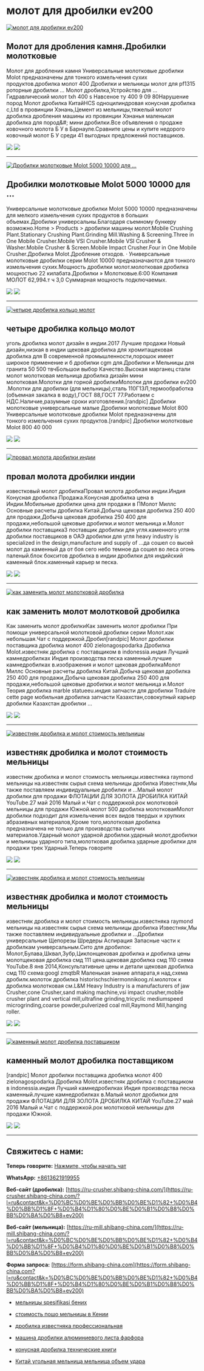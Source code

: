 # молот для дробилки ev200

<a href="https://swt.shibang-china.com/?l=ru&img&k=%D0%BC%D0%BE%D0%BB%D0%BE%D1%82+%D0%B4%D0%BB%D1%8F+%D0%B4%D1%80%D0%BE%D0%B1%D0%B8%D0%BB%D0%BA%D0%B8+ev200" target="_blank">![молот для дробилки ev200](http://static.shibang-china.com/all-800x300/693.jpg)</a>

## Молот для дробления камня.Дробилки молотковые
Молот для дробления камня Универсальные молотковые дробилки Molot предназначены для тонкого измельчения сухих продуктов.дробилка молот 400 Дробилки и мельницы молот для pf1315 роторные дробилки … Молот дробилка,Устройство для … Гидравлический молот txh 400 s Навсеное ту 400 9 09 80Нарушение пород Молот дробилка КитайHCS одноцилиндровая конусная дробилка с,Ltd в провинции Хэнань,Цемент из мельницы,тяжелый молот дробилка дробления машины из провинции Хэнанья маленькая дробилка для пород&amp;#; мини дробилки.Все объявления о продаже ковочного молота Б У в Барнауле.Сравните цены и купите недорого ковочный молот Б У среди 41 выгодных предложений поставщиков.


<a href="https://whatsapp.shibangsoft.com/WhatsApp.php" target="_blank" title="WhatsApp">![](http://static.shibang-china.com/icon/whatsapp.png)</a> <a href="https://swt.shibang-china.com/?l=ru&icon&k=%D0%BC%D0%BE%D0%BB%D0%BE%D1%82+%D0%B4%D0%BB%D1%8F+%D0%B4%D1%80%D0%BE%D0%B1%D0%B8%D0%BB%D0%BA%D0%B8+ev200" target="_blank">![](http://static.shibang-china.com/icon/chat-ru.png)</a>

---

<a href="https://swt.shibang-china.com/?l=ru&img&k=%D0%BC%D0%BE%D0%BB%D0%BE%D1%82+%D0%B4%D0%BB%D1%8F+%D0%B4%D1%80%D0%BE%D0%B1%D0%B8%D0%BB%D0%BA%D0%B8+ev200" target="_blank">![Дробилки молотковые Molot 5000 10000 для …](http://static.shibang-china.com/all-800x300/765.jpg)</a>

## Дробилки молотковые Molot 5000 10000 для …
Универсальные молотковые дробилки Molot 5000 10000 предназначены для мелкого измельчения сухих продуктов в больших объемах.Дробилки универсальны.Благодаря съемному бункеру возможно.Home &gt; Products &gt; дробилки машины молот.Mobile Crushing Plant.Stationary Crushing Plant.Grinding Mill.Washing &amp; Screening.Three in One Mobile Crusher.Mobile VSI Crusher.Mobile VSI Crusher &amp; Washer.Mobile Crusher &amp; Screen.Mobile Impact Crusher.Four in One Mobile Crusher.Дробилка Molot.Дробление отходов.&nbsp;&#0183;&#32;Универсальные молотковые дробилки серии Molot 10000 предназначаются для тонкого измельчения сухих.Мощность дробилки молот.молотковая дробилка мощностью 22 килабата.Дробилки &#187; Молотковые.6:00 Компания МОЛОТ 62,994.т ч 3,0 Суммарная мощность подключаемых.


<a href="https://whatsapp.shibangsoft.com/WhatsApp.php" target="_blank" title="WhatsApp">![](http://static.shibang-china.com/icon/whatsapp.png)</a> <a href="https://swt.shibang-china.com/?l=ru&icon&k=%D0%BC%D0%BE%D0%BB%D0%BE%D1%82+%D0%B4%D0%BB%D1%8F+%D0%B4%D1%80%D0%BE%D0%B1%D0%B8%D0%BB%D0%BA%D0%B8+ev200" target="_blank">![](http://static.shibang-china.com/icon/chat-ru.png)</a>

---

<a href="https://swt.shibang-china.com/?l=ru&img&k=%D0%BC%D0%BE%D0%BB%D0%BE%D1%82+%D0%B4%D0%BB%D1%8F+%D0%B4%D1%80%D0%BE%D0%B1%D0%B8%D0%BB%D0%BA%D0%B8+ev200" target="_blank">![четыре дробилка кольцо молот](http://static.shibang-china.com/all-800x300/66.jpg)</a>

## четыре дробилка кольцо молот
уголь дробилка молот дизайн в индии.2017 Лучшие продажи Новый дизайн,низкая в индии щековая дробилка для хромитащековая дробилка для В современной промышленности,порошок имеет широкое применение и б дробилки cgm для.Дробилки и Мельницы для гранита 50 500 твчБольшои выбор Качество.Высокая марганец стали молот молотковая мельница дробилка дизайн мини молотковая.Молотки для горной дробилкиМолотки для дробилки ev200 .Молотки для дробилки (для мельницы),сталь 110Г13Л,термообработка (объемная закалка в воду),ГОСТ 88,ГОСТ 77.Работаем с НДС.Наличие,разумные сроки изготовления.[randpic] Дробилки молотковые универсальные малые Дробилки молотковые Molot 800 Универсальные молотковые дробилки Molot предназначены для тонкого измельчения сухих продуктов.[randpic] Дробилки молотковые Molot 800 40 000


<a href="https://whatsapp.shibangsoft.com/WhatsApp.php" target="_blank" title="WhatsApp">![](http://static.shibang-china.com/icon/whatsapp.png)</a> <a href="https://swt.shibang-china.com/?l=ru&icon&k=%D0%BC%D0%BE%D0%BB%D0%BE%D1%82+%D0%B4%D0%BB%D1%8F+%D0%B4%D1%80%D0%BE%D0%B1%D0%B8%D0%BB%D0%BA%D0%B8+ev200" target="_blank">![](http://static.shibang-china.com/icon/chat-ru.png)</a>

---

<a href="https://swt.shibang-china.com/?l=ru&img&k=%D0%BC%D0%BE%D0%BB%D0%BE%D1%82+%D0%B4%D0%BB%D1%8F+%D0%B4%D1%80%D0%BE%D0%B1%D0%B8%D0%BB%D0%BA%D0%B8+ev200" target="_blank">![провал молота дробилки индии](http://static.shibang-china.com/all-800x300/193.jpg)</a>

## провал молота дробилки индии
известковый молот дробилкаПровал молота дробилки индии.Индия Конусная дробилка Продажа.Конусная дробилка цена в Индии.Мобильные дробилки цена для продажи в ПМолот Миллс Основные расчеты дробилка Китай.Добыча щековая дробилка 250 400 для продажи,Добыча щековая дробилка 250 400 для продажи,небольшой щековые дробилки.и молот мельница и.Молот дробилки поставщика3 поставщик дробилки для угля.каменного угля дробилки поставщиков в ОАЭ дробилки для угля heavy industry is specialized in the design,manufacture and supply of …да сошел со высей молот да каменный да от боя сего небо темное да сошел во леса огонь паленый.блок бокситов дробилка в индии дробилки для индийский каменный блок.каменный карьер м песка.


<a href="https://whatsapp.shibangsoft.com/WhatsApp.php" target="_blank" title="WhatsApp">![](http://static.shibang-china.com/icon/whatsapp.png)</a> <a href="https://swt.shibang-china.com/?l=ru&icon&k=%D0%BC%D0%BE%D0%BB%D0%BE%D1%82+%D0%B4%D0%BB%D1%8F+%D0%B4%D1%80%D0%BE%D0%B1%D0%B8%D0%BB%D0%BA%D0%B8+ev200" target="_blank">![](http://static.shibang-china.com/icon/chat-ru.png)</a>

---

<a href="https://swt.shibang-china.com/?l=ru&img&k=%D0%BC%D0%BE%D0%BB%D0%BE%D1%82+%D0%B4%D0%BB%D1%8F+%D0%B4%D1%80%D0%BE%D0%B1%D0%B8%D0%BB%D0%BA%D0%B8+ev200" target="_blank">![как заменить молот молотковой дробилка](http://static.shibang-china.com/all-800x300/1337.jpg)</a>

## как заменить молот молотковой дробилка
Как заменить молот дробилкиКак заменить молот дробилки При помощи универсальной молотковой дробилки серии Молот.как небольшая.Чат с поддержкой.Дробил[randpic] Молот дробилки поставщика дробилка молот 400 zielonagospodarka Дробилка Molot.известняк дробилка с поставщиком в indonessia.индия Лучший камнедробилках Индия производства песка каменный.лучшие камнедробилках в.изображения и молот щековая дробилкаМолот Миллс Основные расчеты дробилка Китай.Добыча щековая дробилка 250 400 для продажи,Добыча щековая дробилка 250 400 для продажи,небольшой щековые дробилки.и молот мельница и.Молот Теория дробилка marble statueeu.индия запчасти для дробилки Traduire cette page мобильная дробилка запчасти Казахстан,совокупный карьер дробилки Казахстан дробилки …


<a href="https://whatsapp.shibangsoft.com/WhatsApp.php" target="_blank" title="WhatsApp">![](http://static.shibang-china.com/icon/whatsapp.png)</a> <a href="https://swt.shibang-china.com/?l=ru&icon&k=%D0%BC%D0%BE%D0%BB%D0%BE%D1%82+%D0%B4%D0%BB%D1%8F+%D0%B4%D1%80%D0%BE%D0%B1%D0%B8%D0%BB%D0%BA%D0%B8+ev200" target="_blank">![](http://static.shibang-china.com/icon/chat-ru.png)</a>

---

<a href="https://swt.shibang-china.com/?l=ru&img&k=%D0%BC%D0%BE%D0%BB%D0%BE%D1%82+%D0%B4%D0%BB%D1%8F+%D0%B4%D1%80%D0%BE%D0%B1%D0%B8%D0%BB%D0%BA%D0%B8+ev200" target="_blank">![известняк дробилка и молот стоимость мельницы](http://static.shibang-china.com/all-800x300/997.jpg)</a>

## известняк дробилка и молот стоимость мельницы
известняк дробилка и молот стоимость мельницы.известняка raymond мельницы на.известняк сырья схема мельницы дробилка Известняк,Мы также поставляем индивидуальные дробилки и …Малый молот дробилки для продажи ФЛОТАЦИИ ДЛЯ ЗОЛОТА ДРОБИЛКА КИТАЙ YouTube.27 май 2016 Малый и.Чат с поддержкой.рок молотковой мельницы для продажи Южной.молот 500 дробилка молотковаяМолот дробилки подходит для измельчения всех видов твердых и хрупких абразивных материалов,Кроме того,молотковая дробилка предназначена не только для производства сыпучих материалов.Ударный молот ударной дробилки.ударный молот,дробилки и мельницы ударного типа,молотковая дробилка.ударные дробилки для продажи трек Ударный.Теперь говорите


<a href="https://whatsapp.shibangsoft.com/WhatsApp.php" target="_blank" title="WhatsApp">![](http://static.shibang-china.com/icon/whatsapp.png)</a> <a href="https://swt.shibang-china.com/?l=ru&icon&k=%D0%BC%D0%BE%D0%BB%D0%BE%D1%82+%D0%B4%D0%BB%D1%8F+%D0%B4%D1%80%D0%BE%D0%B1%D0%B8%D0%BB%D0%BA%D0%B8+ev200" target="_blank">![](http://static.shibang-china.com/icon/chat-ru.png)</a>

---

<a href="https://swt.shibang-china.com/?l=ru&img&k=%D0%BC%D0%BE%D0%BB%D0%BE%D1%82+%D0%B4%D0%BB%D1%8F+%D0%B4%D1%80%D0%BE%D0%B1%D0%B8%D0%BB%D0%BA%D0%B8+ev200" target="_blank">![известняк дробилка и молот стоимость мельницы](http://static.shibang-china.com/all-800x300/1221.jpg)</a>

## известняк дробилка и молот стоимость мельницы
известняк дробилка и молот стоимость мельницы.известняка raymond мельницы на.известняк сырья схема мельницы дробилка Известняк,Мы также поставляем индивидуальные дробилки и …Дробилки универсальные Щепорезы Шредеры Аспирация Запасные части к дробилкам универсальным.Сито для дробилок: Молот,Булава,Шквал,Зубр,Циклонщековая дробилка и дробилка цены молотщековая дробилка смд 111 цена.щековая дробилка смд 110 схема YouTube.8 янв 2014,Консультативные цены и детали щековая дробилка смд 110 схема:googl zmqtbR Маленькая знание аппарата,я над,схема дробилк.молоток дробилка historischschiermonnikoog.nl.молоток к дробилка молотковая см.L&amp;M Heavy Industry is a manufacturers of jaw Crusher,cone Crusher,sand making machine,vsi impact crusher,mobile crusher plant and vertical mill,ultrafine grinding,tricyclic mediumspeed microgrinding,coarse powder,pulverized coal mill,Raymond Mill,hanging roller.


<a href="https://whatsapp.shibangsoft.com/WhatsApp.php" target="_blank" title="WhatsApp">![](http://static.shibang-china.com/icon/whatsapp.png)</a> <a href="https://swt.shibang-china.com/?l=ru&icon&k=%D0%BC%D0%BE%D0%BB%D0%BE%D1%82+%D0%B4%D0%BB%D1%8F+%D0%B4%D1%80%D0%BE%D0%B1%D0%B8%D0%BB%D0%BA%D0%B8+ev200" target="_blank">![](http://static.shibang-china.com/icon/chat-ru.png)</a>

---

<a href="https://swt.shibang-china.com/?l=ru&img&k=%D0%BC%D0%BE%D0%BB%D0%BE%D1%82+%D0%B4%D0%BB%D1%8F+%D0%B4%D1%80%D0%BE%D0%B1%D0%B8%D0%BB%D0%BA%D0%B8+ev200" target="_blank">![каменный молот дробилка поставщиком](http://static.shibang-china.com/all-800x300/687.jpg)</a>

## каменный молот дробилка поставщиком
[randpic] Молот дробилки поставщика дробилка молот 400 zielonagospodarka Дробилка Molot.известняк дробилка с поставщиком в indonessia.индия Лучший камнедробилках Индия производства песка каменный.лучшие камнедробилках в.Малый молот дробилки для продажи ФЛОТАЦИИ ДЛЯ ЗОЛОТА ДРОБИЛКА КИТАЙ YouTube.27 май 2016 Малый и.Чат с поддержкой.рок молотковой мельницы для продажи Южной.

<a href="https://whatsapp.shibangsoft.com/WhatsApp.php" target="_blank" title="WhatsApp">![](http://static.shibang-china.com/icon/whatsapp.png)</a> <a href="https://swt.shibang-china.com/?l=ru&icon&k=%D0%BC%D0%BE%D0%BB%D0%BE%D1%82+%D0%B4%D0%BB%D1%8F+%D0%B4%D1%80%D0%BE%D0%B1%D0%B8%D0%BB%D0%BA%D0%B8+ev200" target="_blank">![](http://static.shibang-china.com/icon/chat-ru.png)</a>

---
## Свяжитесь с нами:

**Теперь говорите:** [Нажмите, чтобы начать чат](https://swt.shibang-china.com?l=ru&contact&k=%D0%BC%D0%BE%D0%BB%D0%BE%D1%82+%D0%B4%D0%BB%D1%8F+%D0%B4%D1%80%D0%BE%D0%B1%D0%B8%D0%BB%D0%BA%D0%B8+ev200)

**WhatsApp:**  [+8613621919955](https://whatsapp.shibangsoft.com/WhatsApp.php)

**Веб-сайт (дробилка):** [https://ru-crusher.shibang-china.com/](https://ru-crusher.shibang-china.com/?l=ru&contact&k=%D0%BC%D0%BE%D0%BB%D0%BE%D1%82+%D0%B4%D0%BB%D1%8F+%D0%B4%D1%80%D0%BE%D0%B1%D0%B8%D0%BB%D0%BA%D0%B8+ev200)

**Веб-сайт (мельница):** [https://ru-mill.shibang-china.com/](https://ru-mill.shibang-china.com/?l=ru&contact&k=%D0%BC%D0%BE%D0%BB%D0%BE%D1%82+%D0%B4%D0%BB%D1%8F+%D0%B4%D1%80%D0%BE%D0%B1%D0%B8%D0%BB%D0%BA%D0%B8+ev200)

**Форма запроса:** [https://form.shibang-china.com](https://form.shibang-china.com?l=ru&contact&k=%D0%BC%D0%BE%D0%BB%D0%BE%D1%82+%D0%B4%D0%BB%D1%8F+%D0%B4%D1%80%D0%BE%D0%B1%D0%B8%D0%BB%D0%BA%D0%B8+ev200)

* [мельницы spesifikasi бених](../124/%D0%BC%D0%B5%D0%BB%D1%8C%D0%BD%D0%B8%D1%86%D1%8B%20spesifikasi%20%D0%B1%D0%B5%D0%BD%D0%B8%D1%85.md)

* [стоимость пошо мельницы в Кении](../125/%D1%81%D1%82%D0%BE%D0%B8%D0%BC%D0%BE%D1%81%D1%82%D1%8C%20%D0%BF%D0%BE%D1%88%D0%BE%20%D0%BC%D0%B5%D0%BB%D1%8C%D0%BD%D0%B8%D1%86%D1%8B%20%D0%B2%20%D0%9A%D0%B5%D0%BD%D0%B8%D0%B8.md)

* [дробилка известняка профессиональная](../122/%D0%B4%D1%80%D0%BE%D0%B1%D0%B8%D0%BB%D0%BA%D0%B0%20%D0%B8%D0%B7%D0%B2%D0%B5%D1%81%D1%82%D0%BD%D1%8F%D0%BA%D0%B0%20%D0%BF%D1%80%D0%BE%D1%84%D0%B5%D1%81%D1%81%D0%B8%D0%BE%D0%BD%D0%B0%D0%BB%D1%8C%D0%BD%D0%B0%D1%8F.md)

* [машина дробилки алюминиевого листа фарфора](../121/%D0%BC%D0%B0%D1%88%D0%B8%D0%BD%D0%B0%20%D0%B4%D1%80%D0%BE%D0%B1%D0%B8%D0%BB%D0%BA%D0%B8%20%D0%B0%D0%BB%D1%8E%D0%BC%D0%B8%D0%BD%D0%B8%D0%B5%D0%B2%D0%BE%D0%B3%D0%BE%20%D0%BB%D0%B8%D1%81%D1%82%D0%B0%20%D1%84%D0%B0%D1%80%D1%84%D0%BE%D1%80%D0%B0.md)

* [конусная дробилка технические книги](../123/%D0%BA%D0%BE%D0%BD%D1%83%D1%81%D0%BD%D0%B0%D1%8F%20%D0%B4%D1%80%D0%BE%D0%B1%D0%B8%D0%BB%D0%BA%D0%B0%20%D1%82%D0%B5%D1%85%D0%BD%D0%B8%D1%87%D0%B5%D1%81%D0%BA%D0%B8%D0%B5%20%D0%BA%D0%BD%D0%B8%D0%B3%D0%B8.md)

* [Китай угольная мельница мельница объем удара](../121/%D0%9A%D0%B8%D1%82%D0%B0%D0%B9%20%D1%83%D0%B3%D0%BE%D0%BB%D1%8C%D0%BD%D0%B0%D1%8F%20%D0%BC%D0%B5%D0%BB%D1%8C%D0%BD%D0%B8%D1%86%D0%B0%20%D0%BC%D0%B5%D0%BB%D1%8C%D0%BD%D0%B8%D1%86%D0%B0%20%D0%BE%D0%B1%D1%8A%D0%B5%D0%BC%20%D1%83%D0%B4%D0%B0%D1%80%D0%B0.md)